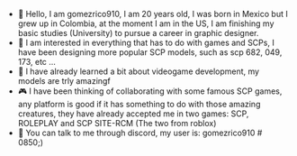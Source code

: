 - 👋 Hello, I am gomezrico910, I am 20 years old, I was born in Mexico but I grew up in Colombia, at the moment I am in the US, I am finishing my basic studies (University) to pursue a career in graphic designer.
- 🌌 I am interested in everything that has to do with games and SCPs, I have been designing more popular SCP models, such as scp 682, 049, 173, etc ...
- 🔎 I have already learned a bit about videogame development, my models are trly amazingf
- 🎮 I have been thinking of collaborating with some famous SCP games, any platform is good if it has something to do with those amazing creatures, they have already accepted me in two games: SCP, ROLEPLAY and SCP SITE-RCM (The two from roblox)
- 📡 You can talk to me through discord, my user is: gomezrico910 # 0850;)
<!---
Gomezrico910/Gomezrico910 is a ✨ special ✨ repository because its `README.md` (this file) appears on your GitHub profile.
You can click the Preview link to take a look at your changes.
--->
